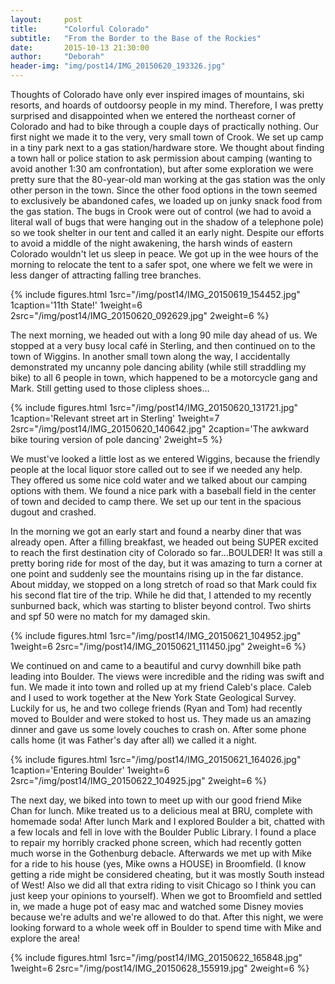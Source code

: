 ```yaml
---
layout:     post
title:      "Colorful Colorado"
subtitle:   "From the Border to the Base of the Rockies"
date:       2015-10-13 21:30:00
author:     "Deborah"
header-img: "img/post14/IMG_20150620_193326.jpg"
---
```


Thoughts of Colorado have only ever inspired images of mountains, ski resorts, and hoards of outdoorsy people in my mind. Therefore, I was pretty surprised and disappointed when we entered the northeast corner of Colorado and had to bike through a couple days of practically nothing. Our first night we made it to the very, very small town of Crook. We set up camp in a tiny park next to a gas station/hardware store. We thought about finding a town hall or police station to ask permission about camping (wanting to avoid another 1:30 am confrontation), but after some exploration we were pretty sure that the 80-year-old man working at the gas station was the only other person in the town. Since the other food options in the town seemed to exclusively be abandoned cafes, we loaded up on junky snack food from the gas station. The bugs in Crook were out of control (we had to avoid a literal wall of bugs that were hanging out in the shadow of a telephone pole) so we took shelter in our tent and called it an early night. Despite our efforts to avoid a middle of the night awakening, the harsh winds of eastern Colorado wouldn't let us sleep in peace. We got up in the wee hours of the morning to relocate the tent to a safer spot, one where we felt we were in less danger of attracting falling tree branches.

{% include figures.html 1src="/img/post14/IMG_20150619_154452.jpg" 1caption='11th State!' 1weight=6 2src="/img/post14/IMG_20150620_092629.jpg" 2weight=6 %}


The next morning, we headed out with a long 90 mile day ahead of us. We stopped at a very busy local café in Sterling, and then continued on to the town of Wiggins. In another small town along the way, I accidentally demonstrated my uncanny pole dancing ability (while still straddling my bike) to all 6 people in town, which happened to be a motorcycle gang and Mark.  Still getting used to those clipless shoes…

{% include figures.html 1src="/img/post14/IMG_20150620_131721.jpg" 1caption='Relevant street art in Sterling' 1weight=7 2src="/img/post14/IMG_20150620_140642.jpg" 2caption='The awkward bike touring version of pole dancing' 2weight=5 %}


We must've looked a little lost as we entered Wiggins, because the friendly people at the local liquor store called out to see if we needed any help. They offered us some nice cold water and we talked about our camping options with them. We found a nice park with a baseball field in the center of town and decided to camp there. We set up our tent in the spacious dugout and crashed. 


In the morning we got an early start and found a nearby diner that was already open. After a filling breakfast, we headed out being SUPER excited to reach the first destination city of Colorado so far…BOULDER! It was still a pretty boring ride for most of the day, but it was amazing to turn a corner at one point and suddenly see the mountains rising up in the far distance. About midday, we stopped on a long stretch of road so that Mark could fix his second flat tire of the trip. While he did that, I attended to my recently sunburned back, which was starting to blister beyond control. Two shirts and spf 50 were no match for my damaged skin.

{% include figures.html 1src="/img/post14/IMG_20150621_104952.jpg" 1weight=6 2src="/img/post14/IMG_20150621_111450.jpg" 2weight=6 %}

We continued on and came to a beautiful and curvy downhill bike path leading into Boulder. The views were incredible and the riding was swift and fun. We made it into town and rolled up at my friend Caleb's place. Caleb and I used to work together at the New York State Geological Survey. Luckily for us, he and two college friends (Ryan and Tom) had recently moved to Boulder and were stoked to host us. They made us an amazing dinner and gave us some lovely couches to crash on. After some phone calls home (it was Father's day after all) we called it a night. 

{% include figures.html 1src="/img/post14/IMG_20150621_164026.jpg" 1caption='Entering Boulder' 1weight=6 2src="/img/post14/IMG_20150622_104925.jpg" 2weight=6 %}

The next day, we biked into town to meet up with our good friend Mike Chan for lunch. Mike treated us to a delicious meal at BRU, complete with homemade soda! After lunch Mark and I explored Boulder a bit, chatted with a few locals and fell in love with the Boulder Public Library. I found a place to repair my horribly cracked phone screen, which had recently gotten much worse in the Gothenburg debacle. Afterwards we met up with Mike for a ride to his house (yes, Mike owns a HOUSE) in Broomfield. (I know getting a ride might be considered cheating, but it was mostly South instead of West! Also we did all that extra riding to visit Chicago so I think you can just keep your opinions to yourself). When we got to Broomfield and settled in, we made a huge pot of easy mac and watched some Disney movies because we're adults and we're allowed to do that.  After this night, we were looking forward to a whole week off in Boulder to spend time with Mike and explore the area!

{% include figures.html 1src="/img/post14/IMG_20150622_165848.jpg" 1weight=6 2src="/img/post14/IMG_20150628_155919.jpg" 2weight=6 %}

